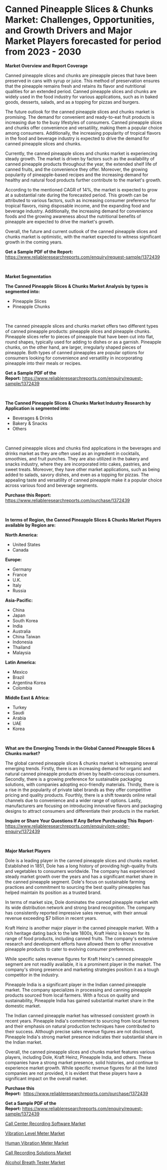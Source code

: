 <p><h1>Canned Pineapple Slices & Chunks Market: Challenges, Opportunities, and Growth Drivers and Major Market Players forecasted for period from 2023 - 2030</h1></p><p><strong>Market Overview and Report Coverage</strong></p>
<p><p>Canned pineapple slices and chunks are pineapple pieces that have been preserved in cans with syrup or juice. This method of preservation ensures that the pineapple remains fresh and retains its flavor and nutritional qualities for an extended period. Canned pineapple slices and chunks are widely used in the food industry for various applications, such as in baked goods, desserts, salads, and as a topping for pizzas and burgers.</p><p>The future outlook for the canned pineapple slices and chunks market is promising. The demand for convenient and ready-to-eat fruit products is increasing due to the busy lifestyles of consumers. Canned pineapple slices and chunks offer convenience and versatility, making them a popular choice among consumers. Additionally, the increasing popularity of tropical flavors in the food and beverage industry is expected to drive the demand for canned pineapple slices and chunks.</p><p>Currently, the canned pineapple slices and chunks market is experiencing steady growth. The market is driven by factors such as the availability of canned pineapple products throughout the year, the extended shelf life of canned fruits, and the convenience they offer. Moreover, the growing popularity of pineapple-based recipes and the increasing demand for healthy and natural food products further contribute to the market's growth.</p><p>According to the mentioned CAGR of 14%, the market is expected to grow at a substantial rate during the forecasted period. This growth can be attributed to various factors, such as increasing consumer preference for tropical flavors, rising disposable income, and the expanding food and beverage industry. Additionally, the increasing demand for convenience foods and the growing awareness about the nutritional benefits of pineapple are expected to drive the market's growth.</p><p>Overall, the future and current outlook of the canned pineapple slices and chunks market is optimistic, with the market expected to witness significant growth in the coming years.</p></p>
<p><strong>Get a Sample PDF of the Report:</strong> <a href="https://www.reliableresearchreports.com/enquiry/request-sample/1372439">https://www.reliableresearchreports.com/enquiry/request-sample/1372439</a></p>
<p>&nbsp;</p>
<p><strong>Market Segmentation</strong></p>
<p><strong>The Canned Pineapple Slices & Chunks Market Analysis by types is segmented into:</strong></p>
<p><ul><li>Pineapple Slices</li><li>Pineapple Chunks</li></ul></p>
<p>&nbsp;</p>
<p><p>The canned pineapple slices and chunks market offers two different types of canned pineapple products: pineapple slices and pineapple chunks. Pineapple slices refer to pieces of pineapple that have been cut into flat, round shapes, typically used for adding to dishes or as a garnish. Pineapple chunks, on the other hand, are larger, irregularly shaped pieces of pineapple. Both types of canned pineapples are popular options for consumers looking for convenience and versatility in incorporating pineapple into their meals or recipes.</p></p>
<p><strong>Get a Sample PDF of the Report:</strong>&nbsp;<a href="https://www.reliableresearchreports.com/enquiry/request-sample/1372439">https://www.reliableresearchreports.com/enquiry/request-sample/1372439</a></p>
<p>&nbsp;</p>
<p><strong>The Canned Pineapple Slices & Chunks Market Industry Research by Application is segmented into:</strong></p>
<p><ul><li>Beverages & Drinks</li><li>Bakery & Snacks</li><li>Others</li></ul></p>
<p>&nbsp;</p>
<p><p>Canned pineapple slices and chunks find applications in the beverages and drinks market as they are often used as an ingredient in cocktails, smoothies, and fruit punches. They are also utilized in the bakery and snacks industry, where they are incorporated into cakes, pastries, and sweet treats. Moreover, they have other market applications, such as being added to salads, savory dishes, and even as a topping for pizzas. The appealing taste and versatility of canned pineapple make it a popular choice across various food and beverage segments.</p></p>
<p><strong>Purchase this Report:</strong>&nbsp; <a href="https://www.reliableresearchreports.com/purchase/1372439">https://www.reliableresearchreports.com/purchase/1372439</a></p>
<p>&nbsp;</p>
<p><strong>In terms of Region, the Canned Pineapple Slices & Chunks Market Players available by Region are:</strong></p>
<p>
    <p> <strong> North America: </strong>
        <ul>
            <li>United States</li>
            <li>Canada</li>
        </ul>
        </p> 
    <p> <strong> Europe: </strong>
        <ul>
            <li>Germany</li>
            <li>France</li>
            <li>U.K.</li>
            <li>Italy</li>
            <li>Russia</li>
        </ul>
        </p> 
    <p> <strong> Asia-Pacific: </strong>
        <ul>
            <li>China</li>
            <li>Japan</li>
            <li>South Korea</li>
            <li>India</li>
            <li>Australia</li>
            <li>China Taiwan</li>
            <li>Indonesia</li>
            <li>Thailand</li>
            <li>Malaysia</li>
        </ul>
        </p> 
    <p> <strong> Latin America: </strong>
        <ul>
            <li>Mexico</li>
            <li>Brazil</li>
            <li>Argentina Korea</li>
            <li>Colombia</li>
        </ul>
        </p> 
    <p> <strong> Middle East & Africa: </strong>
        <ul>
            <li>Turkey</li>
            <li>Saudi</li>
            <li>Arabia</li>
            <li>UAE</li>
            <li>Korea</li>
        </ul>
    </p>
    </p>
<p>&nbsp;</p>
<p><strong>What are the Emerging Trends in the Global Canned Pineapple Slices & Chunks market?</strong></p>
<p><p>The global canned pineapple slices & chunks market is witnessing several emerging trends. Firstly, there is an increasing demand for organic and natural canned pineapple products driven by health-conscious consumers. Secondly, there is a growing preference for sustainable packaging solutions, with companies adopting eco-friendly materials. Thirdly, there is a rise in the popularity of private label brands as they offer competitive pricing and quality products. Fourthly, there is a shift towards online retail channels due to convenience and a wider range of options. Lastly, manufacturers are focusing on introducing innovative flavors and packaging designs to attract consumers and differentiate their products in the market.</p></p>
<p><strong>Inquire or Share Your Questions If Any Before Purchasing This Report</strong>- <a href="https://www.reliableresearchreports.com/enquiry/pre-order-enquiry/1372439">https://www.reliableresearchreports.com/enquiry/pre-order-enquiry/1372439</a></p>
<p>&nbsp;</p>
<p><strong>Major Market Players</strong></p>
<p><p>Dole is a leading player in the canned pineapple slices and chunks market. Established in 1851, Dole has a long history of providing high-quality fruits and vegetables to consumers worldwide. The company has experienced steady market growth over the years and has a significant market share in the canned pineapple segment. Dole's focus on sustainable farming practices and commitment to sourcing the best quality pineapples has helped maintain its position as a trusted brand.</p><p>In terms of market size, Dole dominates the canned pineapple market with its wide distribution network and strong brand recognition. The company has consistently reported impressive sales revenue, with their annual revenue exceeding $7 billion in recent years.</p><p>Kraft Heinz is another major player in the canned pineapple market. With a rich heritage dating back to the late 1800s, Kraft Heinz is known for its range of food products, including canned fruits. The company's extensive research and development efforts have allowed them to offer innovative pineapple products to cater to evolving consumer preferences.</p><p>While specific sales revenue figures for Kraft Heinz's canned pineapple segment are not readily available, it is a prominent player in the market. The company's strong presence and marketing strategies position it as a tough competitor in the industry.</p><p>Pineapple India is a significant player in the Indian canned pineapple market. The company specializes in processing and canning pineapple products sourced from local farmers. With a focus on quality and sustainability, Pineapple India has gained substantial market share in the domestic market.</p><p>The Indian canned pineapple market has witnessed consistent growth in recent years. Pineapple India's commitment to sourcing from local farmers and their emphasis on natural production techniques have contributed to their success. Although precise sales revenue figures are not disclosed, Pineapple India's strong market presence indicates their substantial share in the Indian market.</p><p>Overall, the canned pineapple slices and chunks market features various players, including Dole, Kraft Heinz, Pineapple India, and others. These companies have a strong market presence, solid histories, and continue to experience market growth. While specific revenue figures for all the listed companies are not provided, it is evident that these players have a significant impact on the overall market.</p></p>
<p><strong>Purchase this Report:</strong>&nbsp;&nbsp;<a href="https://www.reliableresearchreports.com/purchase/1372439">https://www.reliableresearchreports.com/purchase/1372439</a></p>
<p></p>
<p><strong>Get a Sample PDF of the Report:</strong>&nbsp;<a href="https://www.reliableresearchreports.com/enquiry/request-sample/1372439">https://www.reliableresearchreports.com/enquiry/request-sample/1372439</a></p>
<p><p><a href="https://medium.com/@dorothypeters68/call-center-recording-software-market-size-cagr-trends-2024-2030-9b7649764a0f">Call Center Recording Software Market</a></p><p><a href="https://www.linkedin.com/pulse/vibration-level-meter-market-size-share-amp-trends-h5poe/">Vibration Level Meter Market</a></p><p><a href="https://www.linkedin.com/pulse/human-vibration-meter-market-insights-players-forecast-till-kusse/">Human Vibration Meter Market</a></p><p><a href="https://medium.com/@annarussell1981/call-recording-solutions-market-size-cagr-trends-2024-2030-78d58bf4d45c">Call Recording Solutions Market</a></p><p><a href="https://www.linkedin.com/pulse/alcohol-breath-tester-market-size-2023-2030-global-industrial-o73te/">Alcohol Breath Tester Market</a></p></p>